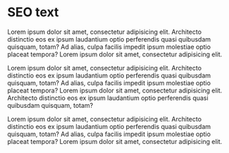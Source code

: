 # SEO text

Lorem ipsum dolor sit amet, consectetur adipisicing elit. Architecto distinctio eos ex ipsum laudantium optio perferendis quasi quibusdam quisquam, totam? Ad alias, culpa facilis impedit ipsum molestiae optio placeat tempora? Lorem ipsum dolor sit amet, consectetur adipisicing elit.

Lorem ipsum dolor sit amet, consectetur adipisicing elit. Architecto distinctio eos ex ipsum laudantium optio perferendis quasi quibusdam quisquam, totam? Ad alias, culpa facilis impedit ipsum molestiae optio placeat tempora? Lorem ipsum dolor sit amet, consectetur adipisicing elit. Architecto distinctio eos ex ipsum laudantium optio perferendis quasi quibusdam quisquam, totam?

Lorem ipsum dolor sit amet, consectetur adipisicing elit. Architecto distinctio eos ex ipsum laudantium optio perferendis quasi quibusdam quisquam, totam? Ad alias, culpa facilis impedit ipsum molestiae optio placeat tempora? Lorem ipsum dolor sit amet, consectetur adipisicing elit.
